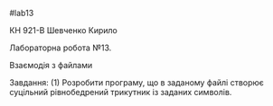 #lab13

КН 921-В Шевченко Кирило

Лабораторна робота №13. 

Взаємодія з файлами

Завдання: (1) Розробити програму, що в заданому файлі створює суцільний рівнобедрений трикутник із
заданих символів.